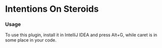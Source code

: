 # Intentions On Steroids

### Usage
To use this plugin, install it in IntelliJ IDEA and press Alt+G, while caret is in some place in your code.
